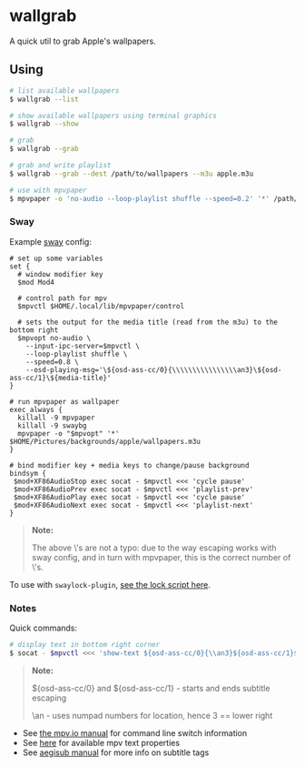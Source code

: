 # wallgrab

A quick util to grab Apple's wallpapers.

## Using

```sh
# list available wallpapers
$ wallgrab --list

# show available wallpapers using terminal graphics
$ wallgrab --show

# grab
$ wallgrab --grab

# grab and write playlist
$ wallgrab --grab --dest /path/to/wallpapers --m3u apple.m3u

# use with mpvpaper
$ mpvpaper -o 'no-audio --loop-playlist shuffle --speed=0.2' '*' /path/to/wallpapers/apple.m3u
```

### Sway

Example [sway](https://swaywm.org) config:

```gitconfig
# set up some variables
set {
  # window modifier key
  $mod Mod4

  # control path for mpv
  $mpvctl $HOME/.local/lib/mpvpaper/control

  # sets the output for the media title (read from the m3u) to the bottom right
  $mpvopt no-audio \
    --input-ipc-server=$mpvctl \
    --loop-playlist shuffle \
    --speed=0.8 \
    --osd-playing-msg='\${osd-ass-cc/0}{\\\\\\\\\\\\\\\\an3}\${osd-ass-cc/1}\${media-title}'
}

# run mpvpaper as wallpaper
exec_always {
  killall -9 mpvpaper
  killall -9 swaybg
  mpvpaper -o "$mpvopt" '*' $HOME/Pictures/backgrounds/apple/wallpapers.m3u
}

# bind modifier key + media keys to change/pause background
bindsym {
 $mod+XF86AudioStop exec socat - $mpvctl <<< 'cycle pause'
 $mod+XF86AudioPrev exec socat - $mpvctl <<< 'playlist-prev'
 $mod+XF86AudioPlay exec socat - $mpvctl <<< 'cycle pause'
 $mod+XF86AudioNext exec socat - $mpvctl <<< 'playlist-next'
}
```

> **Note:**
>
> The above \\'s are not a typo: due to the way escaping works with sway
> config, and in turn with mpvpaper, this is the correct number of \\'s.

To use with `swaylock-plugin`, [see the lock script here][shell-config-script].

### Notes

Quick commands:

```sh
# display text in bottom right corner
$ socat - $mpvctl <<< 'show-text ${osd-ass-cc/0}{\\an3}${osd-ass-cc/1}${media-title}'
```

> **Note:**
>
> ${osd-ass-cc/0} and ${osd-ass-cc/1} - starts and ends subtitle escaping
>
> \an<pos> - uses numpad numbers for location, hence 3 == lower right

- See [the mpv.io manual][mpvio] for command line switch information
- See [here][mpvprops] for available mpv text properties
- See [aegisub manual][aegisub] for more info on subtitle tags

[mpvio]: https://mpv.io/manual/stable/
[mpvprops]: https://mpv.io/manual/stable/#properties
[aegisub]: https://aegisub.org/docs/latest/ass_tags/
[shell-config-script]: https://github.com/kenshaw/shell-config/tree/master/sway/lock.sh
